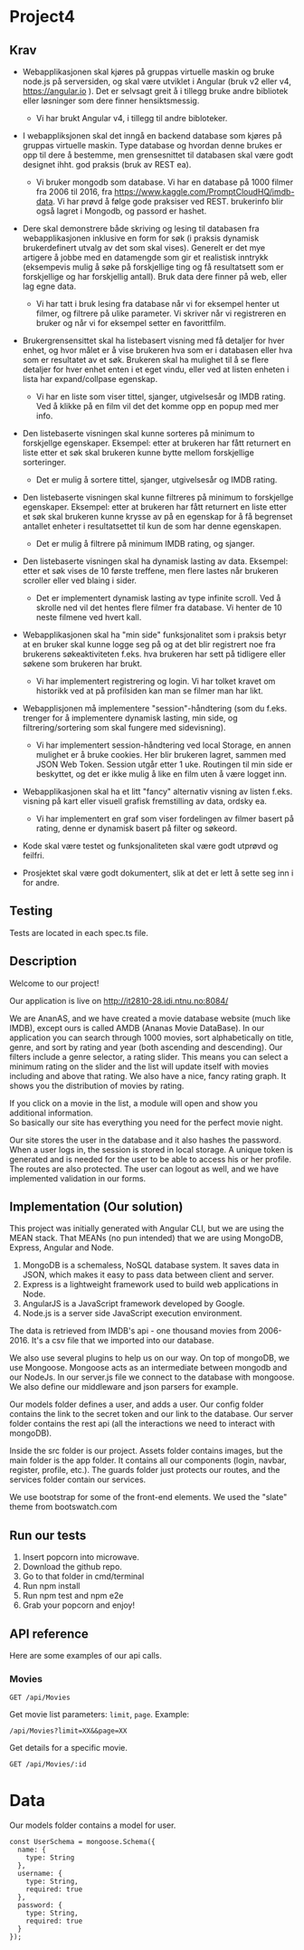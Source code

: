 # Project4

## Krav

* Webapplikasjonen skal kjøres på gruppas virtuelle maskin og bruke node.js på serversiden, og skal være utviklet i Angular (bruk v2 eller v4, https://angular.io ). Det er selvsagt greit å i tillegg bruke andre bibliotek eller løsninger som dere finner hensiktsmessig.
  * Vi har brukt Angular v4, i tillegg til andre bibloteker.

* I webappliksjonen skal det inngå en backend database som kjøres på gruppas virtuelle maskin. Type database og hvordan denne brukes er opp til dere å bestemme, men grensesnittet til databasen skal være godt designet ihht. god praksis (bruk av REST ea).  

  * Vi bruker mongodb som database. Vi har en database på 1000 filmer fra 2006 til 2016, fra https://www.kaggle.com/PromptCloudHQ/imdb-data.
 Vi har prøvd å følge gode praksiser ved REST. brukerinfo blir også lagret i Mongodb, og passord er hashet.
* Dere skal demonstrere både skriving og lesing til databasen fra webapplikasjonen inklusive en form for søk (i praksis dynamisk brukerdefinert utvalg av det som skal vises). Generelt er det mye artigere å jobbe med en datamengde som gir et realistisk inntrykk (eksempevis mulig å søke på forskjellige ting og få resultatsett som er forskjellige og har forskjellig antall). Bruk data dere finner på web, eller lag egne data.
  * Vi har tatt i bruk lesing fra database når vi for eksempel henter ut filmer, og filtrere på ulike parameter.
  Vi skriver når vi registreren en bruker og når vi for eksempel setter en favorittfilm.
* Brukergrensensittet skal ha listebasert visning med få detaljer for hver enhet, og hvor målet er å vise brukeren hva som er i databasen eller hva som er resultatet av et søk. Brukeren skal ha mulighet til å se flere detaljer for hver enhet enten i et eget vindu, eller ved at listen enheten i lista har expand/collpase egenskap.

  * Vi har en liste som viser tittel, sjanger, utgivelsesår og IMDB rating. Ved å klikke på en film vil det det komme opp en popup med mer info.

* Den listebaserte visningen skal kunne sorteres på minimum to forskjellge egenskaper. Eksempel: etter at brukeren har fått returnert en liste etter et søk skal brukeren kunne bytte mellom forskjellige sorteringer.

  * Det er mulig å sortere tittel, sjanger, utgivelsesår og IMDB rating.

* Den listebaserte visningen skal kunne filtreres på minimum to forskjellge egenskaper. Eksempel: etter at brukeren har fått returnert en liste etter et søk skal brukeren kunne krysse av på en egenskap for å få begrenset antallet enheter i resultatsettet til kun de som har denne egenskapen. 

  * Det er mulig å filtrere på minimum IMDB rating, og sjanger.

* Den listebaserte visningen skal ha dynamisk lasting av data. Eksempel: etter et søk vises de 10 første treffene, men flere lastes når brukeren scroller eller ved blaing i sider. 

  * Det er implementert dynamisk lasting av type infinite scroll. Ved å skrolle ned vil det hentes flere filmer fra database. Vi henter de 10 neste filmene ved hvert kall.

* Webapplikasjonen skal ha "min side" funksjonalitet som i praksis betyr at en bruker skal kunne logge seg på og at det blir registrert noe fra brukerens søkeaktiviteten f.eks. hva brukeren har sett på tidligere eller søkene som brukeren har brukt. 

  * Vi har implementert registrering og login. Vi har tolket kravet om historikk ved at på profilsiden kan man se filmer man har likt.

* Webapplisjonen må implementere "session"-håndtering (som du f.eks. trenger for å implementere dynamisk lasting, min side, og filtrering/sortering som skal fungere med sidevisning).
  * Vi har implementert session-håndtering ved local Storage, en annen mulighet er å bruke cookies. Her blir brukeren lagret, sammen med JSON Web Token. Session utgår etter 1 uke. Routingen til min side er beskyttet, og det er ikke mulig å like en film uten å være logget inn.

* Webapplikasjonen skal ha et litt "fancy" alternativ visning av listen f.eks. visning på kart eller visuell grafisk fremstilling av data, ordsky ea.

  * Vi har implementert en graf som viser fordelingen av filmer basert på rating, denne er dynamisk basert på filter og søkeord.

* Kode skal være testet og funksjonaliteten skal være godt utprøvd og feilfri. 



* Prosjektet skal være godt dokumentert, slik at det er lett å sette seg inn i for andre.



## Testing
Tests are located in each spec.ts file.

## Description
Welcome to our project! 

Our application is live on http://it2810-28.idi.ntnu.no:8084/ 

We are AnanAS, and we have created a movie database website (much like IMDB), except ours is called AMDB (Ananas Movie DataBase).
In our application you can search through 1000 movies, sort alphabetically on title, genre, and sort by rating and year (both ascending and descending).
Our filters include a genre selector, a rating slider. This means you can select a minimum rating on the slider and the list will update itself
with movies including and above that rating. We also have a nice, fancy rating graph. It shows you the distribution of movies by rating. 

If you click on a movie in the list, a module will open and show you additional information.  
So basically our site has everything you need for the perfect movie night.  

Our site stores the user in the database and it also hashes the password.
When a user logs in, the session is stored in local storage. A unique token is generated and is needed for the user to be able to
access his or her profile. The routes are also protected. The user can logout as well, and we have implemented validation in our forms.

## Implementation (Our solution)
This project was initially generated with Angular CLI, but we are using the MEAN stack.
That MEANs (no pun intended) that we are using MongoDB, Express, Angular and Node.

1. MongoDB is a schemaless, NoSQL database system. It saves data in JSON, which makes it easy to pass data between client and server.
2. Express is a lightweight framework used to build web applications in Node. 
3. AngularJS is a JavaScript framework developed by Google.
4. Node.js is a server side JavaScript execution environment.

The data is retrieved from IMDB's api - one thousand movies from 2006-2016. It's a csv file that we imported into our database. 

We also use several plugins to help us on our way.
On top of mongoDB, we use Mongoose. Mongoose acts as an intermediate between mongodb and our NodeJs. 
In our server.js file we connect to the database with mongoose. We also define our middleware and json parsers for example. 

Our models folder defines a user, and adds a user. 
Our config folder contains the link to the secret token and our link to the database. 
Our server folder contains the rest api (all the interactions we need to interact with mongoDB). 

Inside the src folder is our project. Assets folder contains images, but the main folder is the app folder.
It contains all our components (login, navbar, register, profile, etc.). 
The guards folder just protects our routes, and the services folder contain our services. 

We use bootstrap for some of the front-end elements. We used the "slate" theme from bootswatch.com  


## Run our tests
  1. Insert popcorn into microwave.
  2. Download the github repo. 
  2. Go to that folder in cmd/terminal
  3. Run npm install
  4. Run npm test and npm e2e
  5. Grab your popcorn and enjoy!
  
## API reference 

Here are some examples of our api calls. 
### Movies
```
GET /api/Movies
```  
Get movie list
parameters:
`limit`, `page`.
Example:
```  
/api/Movies?limit=XX&&page=XX
```
Get details for a specific movie.
``` 
GET /api/Movies/:id
```


# Data
Our models folder contains a model for user.
````
const UserSchema = mongoose.Schema({
  name: {
    type: String
  },
  username: {
    type: String,
    required: true
  },
  password: {
    type: String,
    required: true
  }
});
````


